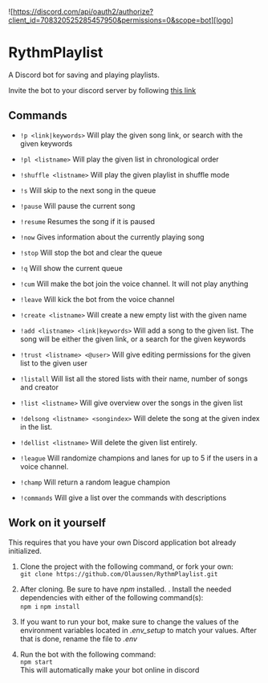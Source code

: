 ![https://discord.com/api/oauth2/authorize?client_id=708320525285457950&permissions=0&scope=bot][logo]

# RythmPlaylist
A Discord bot for saving and playing playlists. <br>

Invite the bot to your discord server by following [this link](https://discord.com/api/oauth2/authorize?client_id=708320525285457950&permissions=0&scope=bot)

[logo]: https://cdn.discordapp.com/app-icons/708320525285457950/392f659c8b929799b917f0192b872ea5.png?size=512 "Juanita doing her thing"

## Commands

* `!p <link|keywords>` 
Will play the given song link, or search with the given keywords

* `!pl <listname>`
Will play the given list in chronological order

* `!shuffle <listname>`
Will play the given playlist in shuffle mode

* `!s`
Will skip to the next song in the queue

* `!pause`
Will pause the current song

* `!resume`
Resumes the song if it is paused

* `!now`
Gives information about the currently playing song

* `!stop`
Will stop the bot and clear the queue

* `!q`
Will show the current queue

* `!cum`
Will make the bot join the voice channel. It will not play anything

* `!leave`
Will kick the bot from the voice channel

* `!create <listname>`
Will create a new empty list with the given name

* `!add <listname> <link|keywords>`
Will add a song to the given list. The song will be either the given link, or a search for the given keywords

* `!trust <listname> <@user>`
Will give editing permissions for the given list to the given user

* `!listall`
Will list all the stored lists with their name, number of songs and creator

* `!list <listname>`
Will give overview over the songs in the given list

* `!delsong <listname> <songindex>`
Will delete the song at the given index in the list.

* `!dellist <listname>`
Will delete the given list entirely.

* `!league`
Will randomize champions and lanes for up to 5 if the users in a voice channel.

* `!champ`
Will return a random league champion

* `!commands`
Will give a list over the commands with descriptions

## Work on it yourself
This requires that you have your own Discord application bot already initialized.

1. Clone the project with the following command, or fork your own: <br>
```git clone https://github.com/Olaussen/RythmPlaylist.git``` <br>

2. After cloning. Be sure to have *npm* installed. . Install the needed dependencies with either of the following command(s):  <br>
```npm i``` ```npm install```

3. If you want to run your bot, make sure to change the values of the environment variables located in *.env_setup* to match your values. After that is done, rename the file to *.env*

4. Run the bot with the following command: <br>
```npm start```<br>
This will automatically make your bot online in discord



